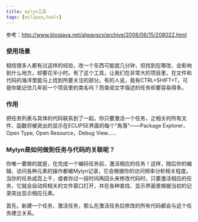 ```yaml
---
title: mylyn工具
tags: [eclipse,tools]
---
```


参考：http://www.blogjava.net/alwayscy/archive/2008/06/15/208022.html

### 使用场景

相信很多人都有过这样的经验，改一个东西可能就几分钟，但找到在哪改、会影响到什么地方，却要花半小时。有了这个工具，让我们在非常大的项目里，在文件和代码的海洋里能马上找到所要关注的部分。有的人说，我有CTRL+SHIFT+T，可是你能记住几年前一个项目里的类名吗？而查阅文字描述的任务却要容易得多。 

### 作用

把任务列表与具体的代码联系到了一起。你只要激活一个任务，之相关的所有文件、函数将被突出的显示在ECLIPSE界面的每个"角落"――Package Explorer，Open Type, Open Resource，Debug View……

### Mylyn是如何做到任务与代码的关联呢？

你唯一要做的就是，在完成一个编码任务前，激活相应的任务！这样，随后你的编辑、访问各种元素的操作都被Mylyn记录，它会根据你的访问频率分析相关程度。当你的任务成百上千，或者你过一段时间再回头来修改代码时，只要激活相应的任务，它就会自动将相关的文件窗口打开，并在各种查找、显示界面里根据当初的记录突出显示相应元素。

首先，新建一个任务，激活任务，那么在激活任务后修改的所有代码都会与这个任务建立关系。